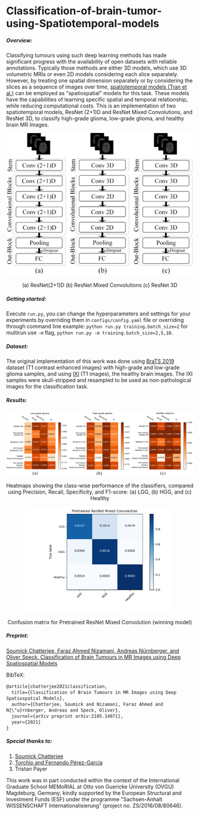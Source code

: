 # Classification-of-brain-tumor-using-Spatiotemporal-models

##### Overview: #####

Classifying tumours using such deep learning methods has made significant progress with the availability of open datasets with reliable annotations. 
Typically those methods are either 3D models, which use 3D volumetric MRIs or even 2D models considering each slice separately. However, by
treating one spatial dimension separately or by considering the slices as a sequence of images over time, [spatiotemporal 
models (Tran et al.)](https://arxiv.org/pdf/1708.05038.pdf) can be employed as "spatiospatial" models for this task. These models have the capabilities of learning specific spatial
and temporal relationship, while reducing computational costs. This is an implementation of two spatiotemporal models, ResNet (2+1)D
and ResNet Mixed Convolutions, and ResNet 3D, to classify high-grade glioma, low-grade glioma, and healthy brain MR Images. 

<p align="center">
<img src="meta/nets.png" alt="Spatiotemporal models and Conv3D model" width="500"/>
</p>
<p align="center"> (a) ResNet(2+1)D (b) ResNet Mixed Convolutions (c) ResNet 3D </p>


##### Getting started: #####

Execute ```run.py```, you can change the hyperparameters and settings for your experiments by overriding them in ```configs/config.yaml``` file or overriding through command line example: ```python run.py training.batch_size=2``` for multirun use ```-m``` flag, ```python run.py -m training.batch_size=2,5,10```.

##### Dataset: #####

The original implementation of this work was done using [BraTS 2019](https://www.med.upenn.edu/cbica/brats2019/data.html) dataset (T1 contrast enhanced images) with high-grade and low-grade glioma samples, and using [IXI](https://brain-development.org/ixi-dataset/) (T1 images), the healthy brain images. The IXI samples were skull-stripped and resampled to be used as non-pathological images for the classification task. 

##### Results: #####

<p align="center">
<img src="score_gen/scores.png" alt="Heatmaps" width="1000"/>
</p>

<p align="center"> Heatmaps showing the class-wise performance of the classifiers, compared using Precision, Recall, Specificity, and F1-score: (a) LGG, (b) HGG, and (c) Healthy </p>

<p align="center">
<img src="score_gen/pretrained_mixed_conv.png" alt="confusion matrix pretrained resnet 
                                                    conv" width="400"/>
</p>
<p align="center"> Confusion matrix for Pretrained ResNet Mixed Convolution (winning model)</p>

##### Preprint: #####
[Soumick Chatterjee, Faraz Ahmed Nizamani, Andreas Nürnberger, and Oliver Speck, Classification of Brain Tumours in MR Images using Deep Spatiospatial Models](https://arxiv.org/pdf/2105.14071.pdf)

BibTeX:
```
@article{chatterjee2021classification,
  title={Classification of Brain Tumours in MR Images using Deep Spatiospatial Models},
  author={Chatterjee, Soumick and Nizamani, Faraz Ahmed and N{\"u}rnberger, Andreas and Speck, Oliver},
  journal={arXiv preprint arXiv:2105.14071},
  year={2021}
}
```
##### Special thanks to: #####
1) [Soumick Chatterjee](https://github.com/soumickmj)
2) [Torchio and Fernando Pérez-García](https://github.com/fepegar/torchio)
3) Tristan Payer 

This work was in part conducted within the context of the International Graduate School MEMoRIAL at Otto von Guericke
University (OVGU) Magdeburg, Germany, kindly supported by the European Structural and Investment Funds (ESF) under the
programme "Sachsen-Anhalt WISSENSCHAFT Internationalisierung" (project no. ZS/2016/08/80646).



